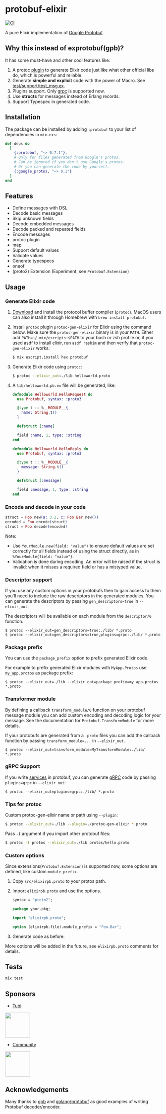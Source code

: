 # protobuf-elixir

[![CI](https://github.com/elixir-protobuf/protobuf/actions/workflows/main.yml/badge.svg)](https://github.com/elixir-protobuf/protobuf/actions/workflows/main.yml)

A pure Elixir implementation of [Google Protobuf](https://developers.google.com/protocol-buffers/).

## Why this instead of exprotobuf(gpb)?

It has some must-have and other cool features like:

1. A protoc [plugin](https://developers.google.com/protocol-buffers/docs/cpptutorial#compiling-your-protocol-buffers) to generate Elixir code just like what other official libs do, which is powerful and reliable.
2. Generate **simple and explicit** code with the power of Macro. See [test/support/test_msg.ex](https://github.com/tony612/protobuf-elixir/blob/master/test/support/test_msg.ex).
3. Plugins support. Only [grpc](https://github.com/tony612/grpc-elixir) is supported now.
4. Use **structs** for messages instead of Erlang records.
5. Support Typespec in generated code.

## Installation

The package can be installed by adding `:protobuf` to your list of dependencies in `mix.exs`:

```elixir
def deps do
  [
    {:protobuf, "~> 0.7.1"},
    # Only for files generated from Google's protos.
    # Can be ignored if you don't use Google's protos.
    # Or you can generate the code by yourself.
    {:google_protos, "~> 0.1"}
  ]
end
```

## Features

* Define messages with DSL
* Decode basic messages
* Skip unknown fields
* Decode embedded messages
* Decode packed and repeated fields
* Encode messages
* protoc plugin
* map
* Support default values
* Validate values
* Generate typespecs
* oneof
* (proto2) Extension (Experiment, see `Protobuf.Extension`)

## Usage

### Generate Elixir code

1. [Download](https://github.com/protocolbuffers/protobuf#protocol-compiler-installation) and
   install the protocol buffer compiler (`protoc`). MacOS users can also install it through
   Homebrew with `brew install protobuf`.

2. Install `protoc` plugin `protoc-gen-elixir` for Elixir using the command below. Make sure the
   `protoc-gen-elixir` binary is in your `PATH`. Either add `PATH=~/.mix/escripts:$PATH` to your
   bash or zsh profile or, if you used asdf to install elixir, run `asdf reshim` and then verify
   that `protoc-gen-elixir` works:

    ```bash
    $ mix escript.install hex protobuf
    ```

3. Generate Elixir code using `protoc`:

    ```bash
    $ protoc --elixir_out=./lib helloworld.proto
    ```

4. A `lib/helloworld.pb.ex` file will be generated, like:

    ```elixir
    defmodule Helloworld.HelloRequest do
      use Protobuf, syntax: :proto3

      @type t :: %__MODULE__{
        name: String.t()
      }

      defstruct [:name]

      field :name, 1, type: :string
    end

    defmodule Helloworld.HelloReply do
      use Protobuf, syntax: :proto3

      @type t :: %__MODULE__{
        message: String.t()
      }

      defstruct [:message]

      field :message, 1, type: :string
    end
    ```

### Encode and decode in your code

```elixir
struct = Foo.new(a: 3.2, c: Foo.Bar.new())
encoded = Foo.encode(struct)
struct = Foo.decode(encoded)
```

Note:

- Use `YourModule.new(field: "value")` to ensure default values are set correctly for all fields
  instead of using the struct directly, as in `%YourModule{field: "value"}`.
- Validation is done during encoding. An error will be raised if the struct is invalid: when it
  misses a required field or has a mistyped value.

### Descriptor support

If you use any custom options in your protobufs then to gain access to them you'll need to include
the raw descriptors in the generated modules. You can generate the descriptors by passing
`gen_descriptors=true` in `--elixir_out`.

The descriptors will be available on each module from the `descriptor/0` function.

```
$ protoc --elixir_out=gen_descriptors=true:./lib/ *.proto
$ protoc --elixir_out=gen_descriptors=true,plugins=grpc:./lib/ *.proto
```

### Package prefix

You can use the `package_prefix` option to prefix generated Elixir code.

For example to prefix generated Elixir modules with `MyApp.Protos` use `my_app.protos` as package
prefix:

```
$ protoc --elixir_out=./lib --elixir_opt=package_prefix=my_app.protos *.proto
```

### Transformer module

By defining a callback `transform_module/0` function on your protobuf message module
you can add custom encoding and decoding logic for your message. See the documentation
for `Protobuf.TransformModule` for more details.

If your protobufs are generated from a `.proto` files you can add the callback function
by passing `transform_module=...` in `--elixir_out`.

```
$ protoc --elixir_out=transform_module=MyTransformModule:./lib/ *.proto
```

### gRPC Support

If you write [services](https://developers.google.com/protocol-buffers/docs/proto#services) in
protobuf, you can generate [gRPC](https://github.com/tony612/grpc-elixir) code by passing
`plugins=grpc` in `--elixir_out`:

```
$ protoc --elixir_out=plugins=grpc:./lib/ *.proto
```

### Tips for protoc

Custom protoc-gen-elixir name or path using `--plugin`:

```bash
$ protoc --elixir_out=./lib --plugin=./protoc-gen-elixir *.proto
```

Pass `-I` argument if you import other protobuf files:

```bash
$ protoc -I protos --elixir_out=./lib protos/hello.proto
```

### Custom options

Since extensions(`Protobuf.Extension`) is supported now, some options are defined, like custom
`module_prefix`.

1. Copy `src/elixirpb.proto` to your protos path.

2. Import `elixirpb.proto` and use the options.

    ```proto
    syntax = "proto2";

    package your.pkg;

    import "elixirpb.proto";

    option (elixirpb.file).module_prefix = "Foo.Bar";
    ```

3. Generate code as before.

More options will be added in the future, see `elixirpb.proto` comments for details.

## Tests

```bash
mix test
```

## Sponsors

* [Tubi](https://tubitv.com/)

<img src="https://user-images.githubusercontent.com/1253659/37473536-4db44048-28a9-11e8-90d5-f8a2f5a8d53c.jpg" height="80">

* [Community](https://www.community.com)

<img src="https://user-images.githubusercontent.com/1253659/84641850-3f163d80-af2e-11ea-98a2-cfb854180222.png" height="80">

## Acknowledgements

Many thanks to [gpb](https://github.com/tomas-abrahamsson/gpb) and
[golang/protobuf](https://github.com/golang/protobuf) as good examples of
writing Protobuf decoder/encoder.
